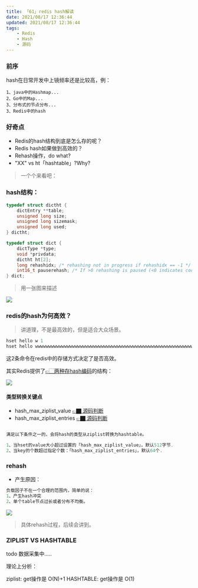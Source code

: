 ```yaml
---
title: 「61」redis hash解读
date: 2021/08/17 12:36:44
updated: 2021/08/17 12:36:44
tags:
    - Redis
    - Hash
    - 源码
---
```


### 前序

hash在日常开发中上镜频率还是比较高，例：

```
1、java中的Hashmap...
2、Go中的Map...
3、分布式的节点分布...
3、Redis中的hash
```

### 好奇点

* Redis的hash结构到底是怎么存的呢？
* Redis hash如果做到高效的？
* Rehash操作，do what?
* "XX" vs ht「hashtable」?Why?

<!--more-->

>一个个来看吧：

### hash结构：

```c++
typedef struct dictht {
    dictEntry **table;
    unsigned long size;
    unsigned long sizemask;
    unsigned long used;
} dictht;

typedef struct dict {
    dictType *type;
    void *privdata;
    dictht ht[2];
    long rehashidx; /* rehashing not in progress if rehashidx == -1 */
    int16_t pauserehash; /* If >0 rehashing is paused (<0 indicates coding error) */
} dict;
```

>用一张图来描述

![](https://crab-1251738482.cos.ap-guangzhou.myqcloud.com/clipboard_20210817_094456.png)

### redis的hash为何高效？

>讲道理，不是最高效的，但是适合大众场景。

```go
hset hello w 1
hset hello wwwwwwwwwwwwwwwwwwwwwwwwwwwwwwwwwwwwwwwwwwwwwwwwwwwwwwwwwwwwwwwwwwwwwwwwwwww 1
```

这2条命令在redis中的存储方式决定了是否高效。

其实Redis提供了[👉🏻两种存hash编码](https://github.com/redis/redis/blob/6.2/src/server.h#L701)的结构：

![](https://crab-1251738482.cos.ap-guangzhou.myqcloud.com/clipboard_20210817_095231.png)

#### 类型转换关键点

* hash_max_ziplist_value [👉🏿 源码判断](https://github.com/redis/redis/blob/6.2/src/t_hash.c#L47)
* hash_max_ziplist_entries [👉🏿 源码判断](https://github.com/redis/redis/blob/6.2/src/t_hash.c#L235)

```go

满足以下条件之一的，会将hash的类型从ziplist转换为hashtable。

1、当hset的value大小超过设置的「hash_max_ziplist_value」，默认512字节. 
2、当key的个数超过指定个数：「hash_max_ziplist_entries」，默认64个.
```



### rehash

* 产生原因：

```go
负载因子不在一个合理的范围内，简单的说：
1、产生hash冲突
2、单个table节点过长或者分布不均衡。
```

![](https://crab-1251738482.cos.ap-guangzhou.myqcloud.com/clipboard_20210817_104655.png)

>具体rehash过程，后续会讲到。

### ZIPLIST VS HASHTABLE

todo 数据采集中.....

理论上分析：

ziplist: get操作是 O(N)+1
HASHTABLE: get操作是 O(1)